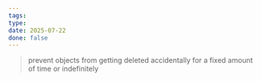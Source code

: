 ```yaml
---
tags: 
type: 
date: 2025-07-22
done: false
---
```

> prevent objects from getting deleted accidentally for a fixed amount of time or indefinitely

